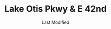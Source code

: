 ---
layout: location-page
date: Last Modified
description: "Local COVID-19 testing is available at Lake Otis Pkwy & E 42nd in Anchorage, Alaska, USA."
permalink: "locations/alaska/anchorage/lake-otis-pkwy-and-e-42nd/"
tags:
  - locations
  - alaska
title: Lake Otis Pkwy & E 42nd
uniqueName: lake-otis-pkwy-and-e-42nd
state: Alaska
stateAbbr: AK
hood: "Anchorage"
address: "corner of Lake Otis Parkway and East 42nd Avenue"
city: "Anchorage"
zip: "99508"
zipsNearby: "99501 99502 99503 99504 99505 99506 99507 99508 99509 99510 99511 99513 99514 99515 99516 99517 99518 99519 99520 99521 99522 99523 99524 99529 99530 99540 99599 99695 99567 99572 99577 99587 99605 99611 99635 99631 99645 99672 99682 99623 99629 99652 99654 99687 99694 99688" 
mapUrl: "http://maps.apple.com/?q=Lake+Otis+Pkwy+and+E+42nd&address=corner+of+Lake+Otis+Parkway+and+East+42nd+Avenue,Anchorage,Alaska,99508"
locationType: Drive-thru
phone: ""
website: "undefined"
onlineBooking: undefined
closed: undefined
closedUpdate: April 22nd, 2020
notes: "Free. Requires doctor's referral."
days: Everyday
hours: 9AM-7PM
ctaMessage: No contact info available.
---